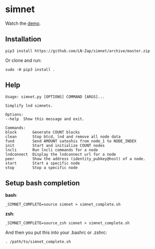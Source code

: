 # simnet

Watch the [demo](https://twitter.com/ottosuess/status/1158760429193220096).

## Installation

```
pip3 install https://github.com/LN-Zap/simnet/archive/master.zip
```

Or clone and run:
```
sudo -H pip3 install .
```

## Help

```
Usage: simnet.py [OPTIONS] COMMAND [ARGS]...

Simplify lnd simnets.

Options:
--help  Show this message and exit.

Commands:
block       Generate COUNT blocks
clean       Stop btcd, lnd and remove all node data
fund        Send AMOUNT satoshis from node_1 to NODE_INDEX
init        Start and initialize COUNT nodes
lncli       Run lncli commands for a node
lndconnect  Display the lndconnect url for a node
peer        Show the address (identity_pubkey@host) of a node.
start       Start a specific node
stop        Stop a specific node
```

## Setup bash completion

**bash**:
```
_SIMNET_COMPLETE=source simnet > simnet_complete.sh
```

**zsh**:
```
_SIMNET_COMPLETE=source_zsh simnet > simnet_complete.sh
```

And then you put this into your .bashrc or .zshrc:
```
. /path/to/simnet_complete.sh
```
